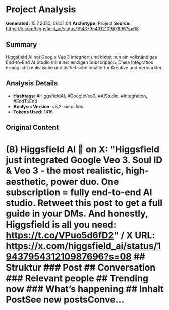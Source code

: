 # Project Analysis

**Generated:** 15.7.2025, 06:31:04
**Archetype:** Project
**Source:** https://x.com/higgsfield_ai/status/1943795431210987696?s=08

## Summary
Higgsfield AI hat Google Veo 3 integriert und bietet nun ein vollständiges End-to-End AI Studio mit einer einzigen Subscription. Diese Integration ermöglicht realistische und ästhetische Inhalte für Kreative und Vermarkter.

## Analysis Details
- **Hashtags:** #HiggsfieldAI, #GoogleVeo3, #AIStudio, #Integration, #EndToEnd
- **Analysis Version:** v6.2-simplified
- **Tokens Used:** 1416

## Original Content
# (8) Higgsfield AI 🧩 on X: "Higgsfield just integrated Google Veo 3. Soul ID & Veo 3 - the most realistic, high-aesthetic, power duo. One subscription = fully end-to-end AI studio. Retweet this post to get a full guide in your DMs. And honestly, Higgsfield is all you need: https://t.co/VPuo5d6fD2" / X **URL:** https://x.com/higgsfield_ai/status/1943795431210987696?s=08 ## Struktur ### Post ## Conversation ### Relevant people ## Trending now ### What’s happening ## Inhalt PostSee new postsConve...